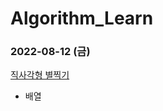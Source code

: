 # Algorithm_Learn
### 2022-08-12 (금)
[직사각형 별찍기](https://school.programmers.co.kr/learn/courses/30/lessons/70128)
- 배열
